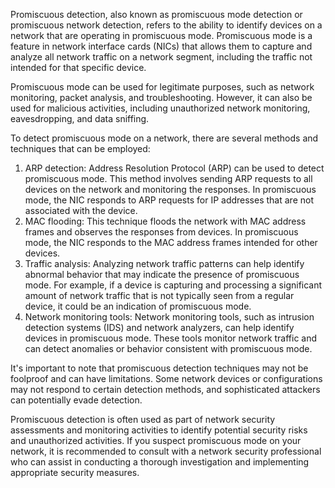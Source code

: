 Promiscuous detection, also known as promiscuous mode detection or promiscuous network detection, refers to the ability to identify devices on a network that are operating in promiscuous mode. Promiscuous mode is a feature in network interface cards (NICs) that allows them to capture and analyze all network traffic on a network segment, including the traffic not intended for that specific device.

Promiscuous mode can be used for legitimate purposes, such as network monitoring, packet analysis, and troubleshooting. However, it can also be used for malicious activities, including unauthorized network monitoring, eavesdropping, and data sniffing.

To detect promiscuous mode on a network, there are several methods and techniques that can be employed:

1.  ARP detection: Address Resolution Protocol (ARP) can be used to detect promiscuous mode. This method involves sending ARP requests to all devices on the network and monitoring the responses. In promiscuous mode, the NIC responds to ARP requests for IP addresses that are not associated with the device.
2.  MAC flooding: This technique floods the network with MAC address frames and observes the responses from devices. In promiscuous mode, the NIC responds to the MAC address frames intended for other devices.
3.  Traffic analysis: Analyzing network traffic patterns can help identify abnormal behavior that may indicate the presence of promiscuous mode. For example, if a device is capturing and processing a significant amount of network traffic that is not typically seen from a regular device, it could be an indication of promiscuous mode.
4.  Network monitoring tools: Network monitoring tools, such as intrusion detection systems (IDS) and network analyzers, can help identify devices in promiscuous mode. These tools monitor network traffic and can detect anomalies or behavior consistent with promiscuous mode.

It's important to note that promiscuous detection techniques may not be foolproof and can have limitations. Some network devices or configurations may not respond to certain detection methods, and sophisticated attackers can potentially evade detection.

Promiscuous detection is often used as part of network security assessments and monitoring activities to identify potential security risks and unauthorized activities. If you suspect promiscuous mode on your network, it is recommended to consult with a network security professional who can assist in conducting a thorough investigation and implementing appropriate security measures.